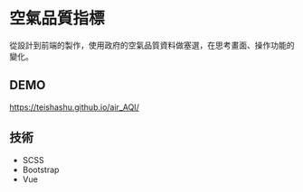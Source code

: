 # 空氣品質指標
從設計到前端的製作，使用政府的空氣品質資料做塞選，在思考畫面、操作功能的變化。

## DEMO
https://teishashu.github.io/air_AQI/

## 技術
- SCSS
- Bootstrap
- Vue
